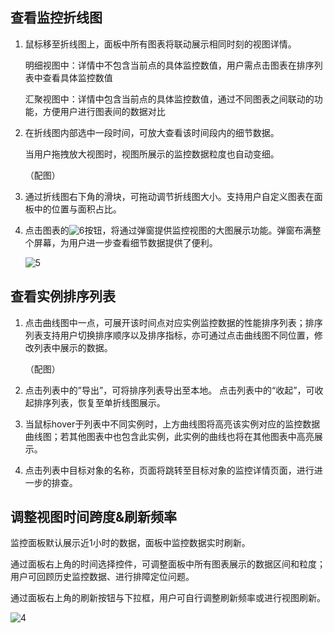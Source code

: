 ## 查看监控折线图

1. 鼠标移至折线图上，面板中所有图表将联动展示相同时刻的视图详情。

   明细视图中：详情中不包含当前点的具体监控数值，用户需点击图表在排序列表中查看具体监控数值

   汇聚视图中：详情中包含当前点的具体监控数值，通过不同图表之间联动的功能，方便用户进行图表间的数据对比

2. 在折线图内部选中一段时间，可放大查看该时间段内的细节数据。

   当用户拖拽放大视图时，视图所展示的监控数据粒度也自动变细。

   （配图）

3. 通过折线图右下角的滑块，可拖动调节折线图大小。支持用户自定义图表在面板中的位置与面积占比。

4. 点击图表的![6](http://mc.qcloudimg.com/static/img/68e7b4bfa5775b1b4c53157f0a85eb79/image.png)按钮，将通过弹窗提供监控视图的大图展示功能。弹窗布满整个屏幕，为用户进一步查看细节数据提供了便利。

   ![5](http://mc.qcloudimg.com/static/img/2b47c7488f0cb61d2f4c424a2f798323/image.png)



## 查看实例排序列表

1. 点击曲线图中一点，可展开该时间点对应实例监控数据的性能排序列表；排序列表支持用户切换排序顺序以及排序指标，亦可通过点击曲线图不同位置，修改列表中展示的数据。

   （配图）

2. 点击列表中的”导出”，可将排序列表导出至本地。
   点击列表中的“收起”，可收起排序列表，恢复至单折线图展示。

3. 当鼠标hover于列表中不同实例时，上方曲线图将高亮该实例对应的监控数据曲线图；若其他图表中也包含此实例，此实例的曲线也将在其他图表中高亮展示。

4. 点击列表中目标对象的名称，页面将跳转至目标对象的监控详情页面，进行进一步的排查。

## 调整视图时间跨度&刷新频率

监控面板默认展示近1小时的数据，面板中监控数据实时刷新。

通过面板右上角的时间选择控件，可调整面板中所有图表展示的数据区间和粒度；用户可回顾历史监控数据、进行排障定位问题。

通过面板右上角的刷新按钮与下拉框，用户可自行调整刷新频率或进行视图刷新。

![4](http://mc.qcloudimg.com/static/img/66e2cb98a8916f48468a79673179e822/image.png)